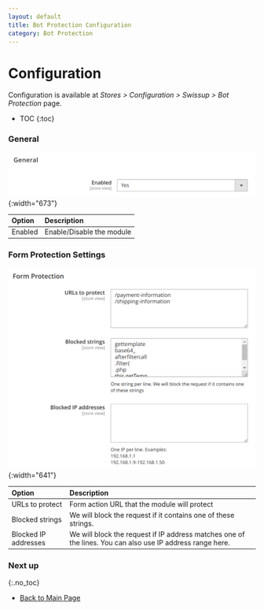 ```yaml
---
layout: default
title: Bot Protection Configuration
category: Bot Protection
---
```


# Configuration

Configuration is available at _Stores > Configuration > Swissup > Bot Protection_ page.

* TOC
{:toc}

### General

![General configuration](/images/m2/bot-protection/configuration/general.png){:width="673"}

Option                          | Description
:-------------------------------|:-------------------------
Enabled                         | Enable/Disable the module

### Form Protection Settings

![Form Protection Settings](/images/m2/bot-protection/configuration/form-protection.png){:width="641"}

Option          | Description
:---------------|:-----------
URLs to protect | Form action URL that the module will protect
Blocked strings | We will block the request if it contains one of these strings.
Blocked IP addresses | We will block the request if IP address matches one of the lines. You can also use IP address range here.

### Next up
{:.no_toc}

 -  [Back to Main Page](/m2/extensions/bot-protection/)
